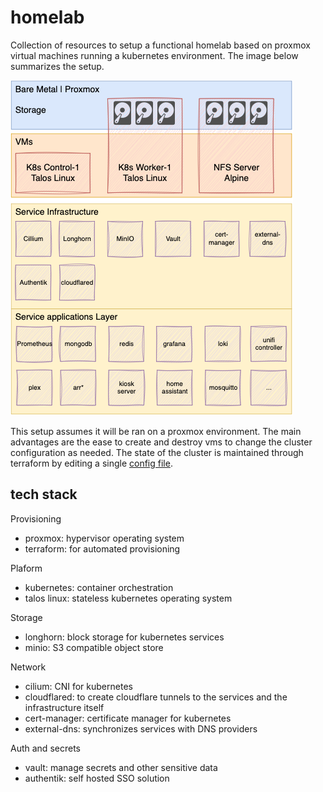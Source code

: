 # homelab

Collection of resources to setup a functional homelab based on proxmox virtual machines running a kubernetes environment. The image below summarizes the setup.

![Overview](./homelab-overview.png)

This setup assumes it will be ran on a proxmox environment. The main advantages are the ease to create and destroy vms to change the cluster configuration as needed. The state of the cluster is maintained
through terraform by editing a single [config file](talos_provisioning/configs.auto.tfvars.json).

## tech stack

Provisioning
- proxmox: hypervisor operating system
- terraform: for automated provisioning
  
Plaform
- kubernetes: container orchestration
- talos linux: stateless kubernetes operating system
  
Storage
- longhorn: block storage for kubernetes services
- minio: S3 compatible object store
  
Network
- cilium: CNI for kubernetes
- cloudflared: to create cloudflare tunnels to the services and the infrastructure itself
- cert-manager: certificate manager for kubernetes
- external-dns: synchronizes services with DNS providers
  
Auth and secrets
- vault: manage secrets and other sensitive data
- authentik: self hosted SSO solution

